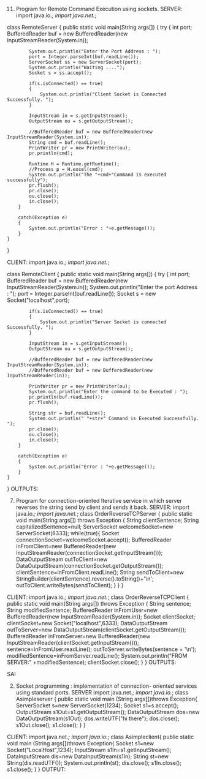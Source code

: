 






11. Program for Remote Command Execution using sockets.
SERVER:
import java.io.*;
import java.net.*;

class RemoteServer
{
	public static void main(String args[])
	{
		try
		{
			int port;
			BufferedReader buf = new BufferedReader(new InputStreamReader(System.in));
			
			System.out.println("Enter the Port Address : ");
			port = Integer.parseInt(buf.readLine());
			ServerSocket ss = new ServerSocket(port);
			System.out.println("Waiting ....");
			Socket s = ss.accept();
			
			if(s.isConnected() == true)
			{
				System.out.println("Client Socket is Connected Successfully. ");
			}
			
			InputStream in = s.getInputStream();
			OutputStream ou = s.getOutputStream();
			
			//BufferedReader buf = new BufferedReader(new InputStreamReader(System.in));
			String cmd = buf.readLine();
			PrintWriter pr = new PrintWriter(ou);
			pr.println(cmd);
			
			Runtime H = Runtime.getRuntime();
			//Process p = H.excel(cmd);
			System.out.println("The "+cmd+"Command is executed successfully");
			pr.flush();
			pr.close();
			ou.close();
			in.close();
		}
		
		catch(Exception e)
		{
			System.out.println("Error : "+e.getMessage());
		}
	}
}



CLIENT:
import java.io.*;
import java.net.*;

class RemoteClient
{
	public static void main(String args[])
	{
		try
		{
			int port;
			BufferedReader buf = new BufferedReader(new InputStreamReader(System.in));
			System.out.println("Enter the port Address : ");
			port = Integer.parseInt(buf.readLine());
			Socket s = new Socket("localhost",port);
			
			if(s.isConnected() == true)
			{
				System.out.println("Server Socket is connected Successfully. ");
			}
			
			InputStream in = s.getInputStream();
			OutputStream ou = s.getOutputStream();
			
			//BufferedReader buf = new BufferedReader(new InputStreamReader(System.in));
			//BufferedReader buf = new BufferedReader(new InputStreamReader(in));
			
			PrintWriter pr = new PrintWriter(ou);
			System.out.println("Enter the command to be Executed : ");
			pr.println(buf.readLine());
			pr.flush();
			
			String str = buf.readLine();
			System.out.println(" "+str+" Command is Executed Successfully. ");
			pr.close();
			ou.close();
			in.close();
		}
		
		catch(Exception e)
		{
			System.out.println("Error : "+e.getMessage());
		}
	}
}
OUTPUTS:











7. Program for connection-oriented Iterative service in which server reverses the string send by client and sends it back.
SERVER:
import java.io.*;
import java.net.*;
class OrderReverseTCPServer  {
  public static void main(String args[]) throws Exception
{
String clientSentence;
String capitalizedSentence=null;
ServerSocket welcomeSocket=new ServerSocket(6333);
while(true){
Socket connectionSocket=welcomeSocket.accept();
BufferedReader inFromClient=new  BufferedReader(new InputStreamReader(connectionSocket.getInputStream()));
DataOutputStream outToClient=new DataOutputStream(connectionSocket.getOutputStream());
clientSentence=inFromClient.readLine();
String sendToClient=new StringBuilder(clientSentence).reverse().toString()+'\n';
outToClient.writeBytes(sendToClient);
}
}
}

CLIENT:
import java.io.*;
import java.net.*;
class OrderReverseTCPClient   {
  public static void main(String args[]) throws Exception
{
String sentence;
String modifiedSentence;
BufferedReader inFromUser=new  BufferedReader(new InputStreamReader(System.in));
Socket clientSocket;
clientSocket=new Socket("localhost",6333);
DataOutputStream outToServer=new DataOutputStream(clientSocket.getOutputStream());
BufferedReader inFromServer=new BufferedReader(new InputStreamReader(clientSocket.getInputStream()));
sentence=inFromUser.readLine();
outToServer.writeBytes(sentence + '\n');
modifiedSentence=inFromServer.readLine();
System.out.println("FROM SERVER:" +modifiedSentence);
clientSocket.close();
}
}
OUTPUTS:





SAI




2. Socket programming : implementation of connection- oriented services using standard ports.
SERVER
import java.net.*;
import java.io.*;
class Asimpleserver {
public static void main (String args[])throws Exception{
ServerSocket s=new ServerSocket(1234);
Socket s1=s.accept();
OutputStream s1Out=s1.getOutputStream();
DataOutputStream dos=new DataOutputStream(s1Out);
dos.writeUTF("hi there");
dos.close();
s1Out.close();
s1.close();
}
}

CLIENT:
import java.net.*;
import java.io.*;
 class Asimpleclient{
public static void main (String args[])throws Exception{
Socket s1=new Socket("LocalHost",1234);
InputStream s1In=s1.getInputStream();
DataInputStream dis=new DataInputStream(s1In);
String st=new String(dis.readUTF());
System.out.println(st);
dis.close();
s1In.close();
s1.close();
}
}
OUTPUT:

